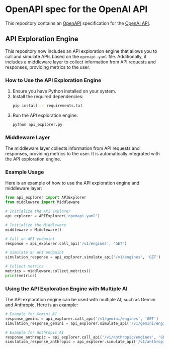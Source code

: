 # OpenAPI spec for the OpenAI API

This repository contains an [OpenAPI](https://www.openapis.org/) specification for the [OpenAI API](https://platform.openai.com/docs/api-reference).

## API Exploration Engine

This repository now includes an API exploration engine that allows you to call and simulate APIs based on the `openapi.yaml` file. Additionally, it includes a middleware layer to collect information from API requests and responses, providing metrics to the user.

### How to Use the API Exploration Engine

1. Ensure you have Python installed on your system.
2. Install the required dependencies:
   ```sh
   pip install -r requirements.txt
   ```
3. Run the API exploration engine:
   ```sh
   python api_explorer.py
   ```

### Middleware Layer

The middleware layer collects information from API requests and responses, providing metrics to the user. It is automatically integrated with the API exploration engine.

### Example Usage

Here is an example of how to use the API exploration engine and middleware layer:

```python
from api_explorer import APIExplorer
from middleware import Middleware

# Initialize the API Explorer
api_explorer = APIExplorer('openapi.yaml')

# Initialize the Middleware
middleware = Middleware()

# Call an API endpoint
response = api_explorer.call_api('/v1/engines', 'GET')

# Simulate an API endpoint
simulation_response = api_explorer.simulate_api('/v1/engines', 'GET')

# Collect metrics
metrics = middleware.collect_metrics()
print(metrics)
```

### Using the API Exploration Engine with Multiple AI

The API exploration engine can be used with multiple AI, such as Gemini and Anthropic. Here is an example:

```python
# Example for Gemini AI
response_gemini = api_explorer.call_api('/v1/gemini/engines', 'GET')
simulation_response_gemini = api_explorer.simulate_api('/v1/gemini/engines', 'GET')

# Example for Anthropic AI
response_anthropic = api_explorer.call_api('/v1/anthropic/engines', 'GET')
simulation_response_anthropic = api_explorer.simulate_api('/v1/anthropic/engines', 'GET')
```
